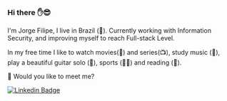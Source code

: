 ### Hi there :hand::sunglasses:

  I'm Jorge Filipe, I live in Brazil (:sunrise_over_mountains:). Currently working with Information Security, and improving myself to reach Full-stack Level.

  In my free time I like to watch movies(:movie_camera:) and series(:tv:), study music (:musical_score:), play a beautiful guitar solo (:guitar:), sports (:running_man:) and reading (:book:).

  :mag_right: Would you like to meet me?

[![Linkedin Badge](https://img.shields.io/badge/-LinkedIn-blue?style=flat-square&logo=Linkedin&logoColor=white&link=https://www.linkedin.com/in/Jorge-Filipe-Silva)](https://www.linkedin.com/in/fill)
